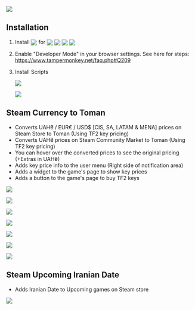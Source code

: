![](https://github.com/M-Zoghi/SteamCurrencytoToman/blob/main/Images/SteamCurrencytoTomanU3.png?raw=true)

## Installation
1. Install [<img src="https://img.shields.io/badge/Tampermonkey-212121?style=flat-square&logo=tampermonkey" align="center">](https://www.tampermonkey.net/) for [<img src="https://img.shields.io/badge/Chrome-f76b6b?style=flat-square&logo=googlechrome&logoColor=white" align="center">](https://chrome.google.com/webstore/detail/tampermonkey/dhdgffkkebhmkfjojejmpbldmpobfkfo)
    [<img src="https://img.shields.io/badge/Firefox-ee8424?style=flat-square&logo=firefox&logoColor=white" align="center">](https://addons.mozilla.org/en-US/firefox/addon/tampermonkey)
    [<img src="https://img.shields.io/badge/Edge-2A6FB9?style=flat-square&logo=microsoftedge&logoColor=white" align="center">](https://microsoftedge.microsoft.com/addons/detail/tampermonkey/iikmkjmpaadaobahmlepeloendndfphd)
    [<img src="https://img.shields.io/badge/Opera-fa1e4e?style=flat-square&logo=opera&logoColor=white" align="center">](https://addons.opera.com/en/extensions/details/tampermonkey-beta/)

2. Enable "Developer Mode" in your browser settings. See here for steps: https://www.tampermonkey.net/faq.php#Q209

3. Install Scripts
   
    [<img src="https://img.shields.io/badge/Install-Steam%20Currency%20to%20Toman%20%F0%9F%94%91-55682D?style=for-the-badge&logo=tampermonkey">](https://github.com/M-Zoghi/SteamCurrencytoToman/raw/main/SteamCurrencyToToman.user.js)

    [<img src="https://img.shields.io/badge/Install-Steam%20Upcoming%20Iranian%20Date%20%F0%9F%93%85-3E5C76?style=for-the-badge&logo=tampermonkey">](https://github.com/M-Zoghi/SteamCurrencytoToman/raw/main/Steam%20Upcoming%20Iranian%20Date.user.js)

## Steam Currency to Toman
- Converts UAH₴ / EUR€ / USD$ [CIS, SA, LATAM & MENA] prices on Steam Store to Toman (Using TF2 key pricing)
- Converts UAH₴ prices on Steam Community Market to Toman (Using TF2 key pricing)
- You can hover over the converted prices to see the original pricing (+Extras in UAH₴)
- Adds key price info to the user menu (Right side of notification area)
- Adds a widget to the game's page to show key prices
- Adds a button to the game's page to buy TF2 keys

![](https://github.com/M-Zoghi/SteamCurrencytoToman/blob/main/Images/Tooltip.png?raw=true)

![](https://github.com/M-Zoghi/SteamCurrencytoToman/blob/main/Images/MenuN.png?raw=true)

![](https://github.com/M-Zoghi/SteamCurrencytoToman/blob/main/Images/Widget.png?raw=true)

![](https://github.com/M-Zoghi/SteamCurrencytoToman/blob/main/Images/BuyButton.png?raw=true)

![](https://github.com/M-Zoghi/SteamCurrencytoToman/blob/main/Images/ARStoToman2.png?raw=true)

![](https://github.com/M-Zoghi/SteamCurrencytoToman/blob/main/Images/MarketUAH.png?raw=true)

![](https://github.com/M-Zoghi/SteamCurrencytoToman/blob/main/Images/ARStoToman.png?raw=true)

## Steam Upcoming Iranian Date
- Adds Iranian Date to Upcoming games on Steam store

![](https://github.com/M-Zoghi/SteamCurrencytoToman/blob/main/Images/UpcomingIranianDate.png?raw=true)

